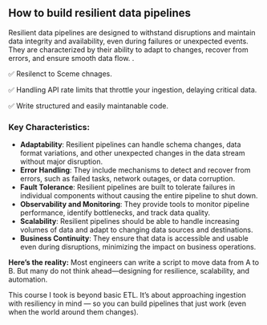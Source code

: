 ## **How to build resilient data pipelines**

Resilient data pipelines are designed to withstand disruptions and maintain data integrity and availability, even during failures or unexpected events. They are characterized by their ability to adapt to changes, recover from errors, and ensure smooth data flow. .

✅ Resilenct to Sceme chnages.

✅ Handling API rate limits that throttle your ingestion, delaying critical data.

✅ Write structured and easily maintanable code.

### **Key Characteristics:**
- **Adaptability**: Resilient pipelines can handle schema changes, data format variations, and other unexpected changes in the data stream without major disruption. 
- **Error Handling**: They include mechanisms to detect and recover from errors, such as failed tasks, network outages, or data corruption. 
- **Fault Tolerance**: Resilient pipelines are built to tolerate failures in individual components without causing the entire pipeline to shut down. 
- **Observability and Monitoring**: They provide tools to monitor pipeline performance, identify bottlenecks, and track data quality. 
- **Scalability**: Resilient pipelines should be able to handle increasing volumes of data and adapt to changing data sources and destinations. 
- **Business Continuity**: They ensure that data is accessible and usable even during disruptions, minimizing the impact on business operations. 

**Here’s the reality:** Most engineers can write a script to move data from A to B. But many do not think ahead—designing for resilience, scalability, and automation.

This course I took is beyond basic ETL. It’s about approaching ingestion with resiliency in mind — so you can build pipelines that just work (even when the world around them changes).
